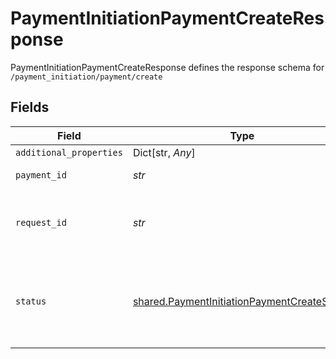 # PaymentInitiationPaymentCreateResponse

PaymentInitiationPaymentCreateResponse defines the response schema for `/payment_initiation/payment/create`


## Fields

| Field                                                                                                                                       | Type                                                                                                                                        | Required                                                                                                                                    | Description                                                                                                                                 |
| ------------------------------------------------------------------------------------------------------------------------------------------- | ------------------------------------------------------------------------------------------------------------------------------------------- | ------------------------------------------------------------------------------------------------------------------------------------------- | ------------------------------------------------------------------------------------------------------------------------------------------- |
| `additional_properties`                                                                                                                     | Dict[str, *Any*]                                                                                                                            | :heavy_minus_sign:                                                                                                                          | N/A                                                                                                                                         |
| `payment_id`                                                                                                                                | *str*                                                                                                                                       | :heavy_check_mark:                                                                                                                          | A unique ID identifying the payment                                                                                                         |
| `request_id`                                                                                                                                | *str*                                                                                                                                       | :heavy_check_mark:                                                                                                                          | A unique identifier for the request, which can be used for troubleshooting. This identifier, like all Plaid identifiers, is case sensitive. |
| `status`                                                                                                                                    | [shared.PaymentInitiationPaymentCreateStatus](../../models/shared/paymentinitiationpaymentcreatestatus.md)                                  | :heavy_check_mark:                                                                                                                          | For a payment returned by this endpoint, there is only one possible value:<br/><br/>`PAYMENT_STATUS_INPUT_NEEDED`: The initial phase of the payment |